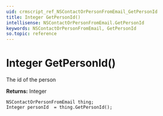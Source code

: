 ```yaml
---
uid: crmscript_ref_NSContactOrPersonFromEmail_GetPersonId
title: Integer GetPersonId()
intellisense: NSContactOrPersonFromEmail.GetPersonId
keywords: NSContactOrPersonFromEmail, GetPersonId
so.topic: reference
---
```


# Integer GetPersonId()

The id of the person

**Returns:** Integer

```crmscript
NSContactOrPersonFromEmail thing;
Integer personId  = thing.GetPersonId();
```

